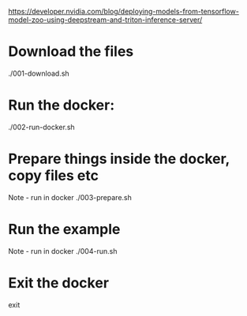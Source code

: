 https://developer.nvidia.com/blog/deploying-models-from-tensorflow-model-zoo-using-deepstream-and-triton-inference-server/


# Download the files
./001-download.sh

# Run the docker:
./002-run-docker.sh

# Prepare things inside the docker, copy files etc
Note - run in docker
./003-prepare.sh

# Run the example
Note - run in docker
./004-run.sh

# Exit the docker
exit